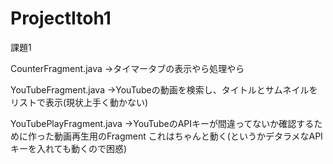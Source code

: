 # ProjectItoh1
課題1

CounterFragment.java
→タイマータブの表示やら処理やら

YouTubeFragment.java
→YouTubeの動画を検索し、タイトルとサムネイルをリストで表示(現状上手く動かない)

YouTubePlayFragment.java
→YouTubeのAPIキーが間違ってないか確認するために作った動画再生用のFragment
 これはちゃんと動く(というかデタラメなAPIキーを入れても動くので困惑)
